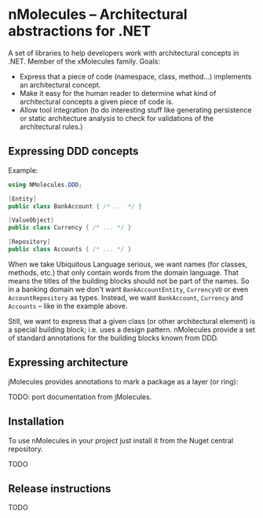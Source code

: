 # nMolecules – Architectural abstractions for .NET

A set of libraries to help developers work with architectural concepts in .NET.
Member of the xMolecules family.
Goals:

* Express that a piece of code (namespace, class, method...) implements an architectural concept.
* Make it easy for the human reader to determine what kind of architectural concepts a given piece of code is.
* Allow tool integration (to do interesting stuff like generating persistence or static architecture analysis to check for validations of the architectural rules.)

## Expressing DDD concepts

Example:

```csharp
using NMolecules.DDD;

[Entity]
public class BankAccount { /* ... */ }

[ValueObject]
public class Currency { /* ... */ }

[Repository]
public class Accounts { /* ... */ }
```

When we take Ubiquitous Language serious, we want names (for classes, methods, etc.) that only contain words from the domain language.
That means the titles of the building blocks should not be part of the names.
So in a banking domain we don't want `BankAccountEntity`, `CurrencyVO` or even `AccountRepository` as types.
Instead, we want `BankAccount`, `Currency` and `Accounts` – like in the example above.

Still, we want to express that a given class (or other architectural element) is a special building block; i.e. uses a design pattern.
nMolecules provide a set of standard annotations for the building blocks known from DDD.

## Expressing architecture

jMolecules provides annotations to mark a package as a layer (or ring):

TODO: port documentation from jMolecules.

## Installation

To use nMolecules in your project just install it from the Nuget central repository.

TODO

## Release instructions

TODO
